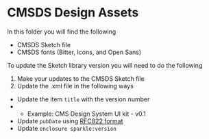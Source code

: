 # CMSDS Design Assets

In this folder you will find the following

- CMSDS Sketch file
- CMSDS fonts (Bitter, Icons, and Open Sans)

To update the Sketch library version you will need to do the following

1. Make your updates to the CMSDS Sketch file
1. Update the .xml file in the following ways

- Update the item `title` with the version number
- - Example: CMS Design System UI kit - v0.1
- Update `pubDate` using [RFC822 format](https://hackage.haskell.org/package/time-http-0.5/docs/Data-Time-Format-RFC822.html)
- Update `enclosure sparkle:version`
